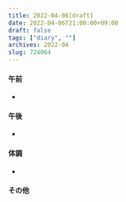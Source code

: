 ```yaml
---
title: 2022-04-06[draft]
date: 2022-04-06T21:00:00+09:00
draft: false
tags: ["diary", ""]
archives: 2022-04
slug: 724064
---
```

#### 午前
- 
#### 午後
- 
#### 体調
- 
#### その他